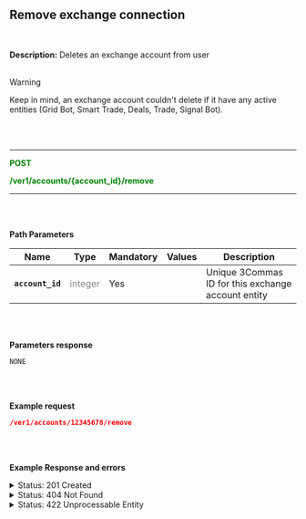 ## Remove exchange connection<br>
<br>

**Description:** Deletes an exchange account from user<br>
<br>

> [!WARNING]
> Keep in mind, an exchange account couldn't delete if it have any active entities (Grid Bot, Smart Trade, Deals, Trade, Signal Bot).

<br>
<br>

----------

<mark style="color:green;background-color:white" > **POST**

<mark style="color:green;background-color:white" > **/ver1/accounts/{account_id}/remove**

----------
<br>
<br>

**Path Parameters**<br>

| Name | Type |	Mandatory |	Values	| Description|
|------|------|-----------|-----------------|------------|
|**`account_id`**  | <mark style="color:grey;background-color:white"> integer | Yes |  | Unique 3Commas ID for this exchange account entity |

<br>
<br>

**Parameters response**<br>

```
NONE
```

<br>
<br>


**Example request**<br>

```json
/ver1/accounts/12345678/remove
```
<br>
<br>

**Example Response and errors**<br>

<details>
<summary>Status: 201 Created</summary><br>

```json
true
```
</details>

<details>
<summary>Status: 404 Not Found</summary><br>

```json
{
    "error": "not_found",
    "error_description": "Not Found"
}
```
</details>

<details>
<summary> Status: 422 Unprocessable Entity</summary><br>

```json
{
    "error": "account_not_deletable",
    "error_description": "There are active trading deals on this exchange. Close all trading operations and try again"
}
```

</details>